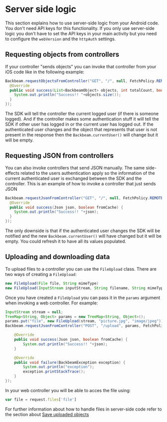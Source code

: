 # Server side logic

This section explains how to use server-side logic from your Android code. You don't need API keys for this functionality. If you only use server-side logic you don't have to set the API keys in your main activity but you need to configure the `webVersion` and the `httpAuth` settings.

## Requesting objects from controllers

If your controller "sends objects" you can invoke that controller from your iOS code like in the following example:

```java
Backbeam.requestObjectsFromController("GET", "/", null, FetchPolicy.REMOTE_ONLY, new FetchCallback() {
  @Override
  public void success(List<BackbeamObject> objects, int totalCount, boolean fromCache) {
    System.out.println("Success!! "+objects.size());
  }
});
```

The SDK will tell the controller the current logged user (if there is someone logged). And if the controller makes some authentication stuff it will tell the SDK if other user has logged in or the current user has logged out. If the authenticated user changes and the object that represents that user is not present in the response then the `Backbeam.currentUser()` will change but it will be empty.

## Requesting JSON from controllers

You can also invoke controllers that send JSON manually. The same side-effects related to the users authentication apply so the information of the current authenticated user is exchanged between the SDK and the controller. This is an example of how to invoke a controller that just sends JSON

```java
Backbeam.requestJsonFromController("GET", "/", null, FetchPolicy.REMOTE_ONLY, new RequestCallback() {
  @Override
  public void success(Json json, boolean fromCache) {
    System.out.println("Success!! "+json);
  }
});
```

The only downside is that if the authenticated user changes the SDK will be notified and the new `Backbeam.currentUser()` will have changed but it will be empty. You could refresh it to have all its values populated.

## Uploading and downloading data

To upload files to a controller you can use the `FileUpload` class. There are two ways of creating a `FileUpload`:

```java
new FileUpload(File file, String mimeType)
new FileUpload(InputStream inputStream, String filename, String mimeType)
```

Once you have created a `FileUpload` you can pass it in the `params` argument when invoking a web controller. For example:

```java
InputStream stream = null;
TreeMap<String, Object> params = new TreeMap<String, Object>();
params.put("file", new FileUpload(stream, "picture.jpg", "image/jpeg"));
Backbeam.requestJsonFromController("POST", "/upload", params, FetchPolicy.REMOTE_ONLY, new RequestCallback() {

	@Override
	public void success(Json json, boolean fromCache) {
		System.out.println("Success!! "+json);
	}

	@Override
	public void failure(BackbeamException exception) {
		System.out.println("exception");
		exception.printStackTrace();
	}
});
```

In your web controller you will be able to acces the file using:

```javascript
var file = request.files['file']
```

For further information about how to handle files in server-side code refer to the section about [Save uploaded objects](javascript-server-side-logic.html#save-uploaded-objects)
